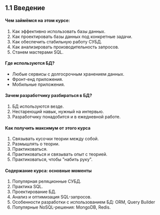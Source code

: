 ## 1.1 Введение

#### Чем займёмся на этом курсе:

1. Как эффективно использовать базы данных.
2. Как проектировать базы данных под конкретные задачи.
3. Как обеспечить стабильную работу СУБД.
4. Как анализировать производительность запросов.
5. Станем мастерами SQL.



#### Где используются БД?

- Любые сервисы с долгосрочным хранением данных.
- Фронт-енд приложения.
- Мобильные приложения.



#### Зачем разработчику разбираться в БД?

1. БД используются везде.
2. Нестареющий навык, нужный на интервью.
3. Разработчику понадобится и в ежедневной работе.



#### Как получить максимум от этого курса

1. Связывать кусочки теории между собой.
2. Размышлять о теории.
3. Практиковаться.
4. Практиковаться и связывать опыт с теорией.
5. Практиковаться, чтобы "набить руку".



#### Содержание курса: основные моменты

1. Популярная реляционные СУБД.
2. Практика SQL.
3. Проектирование БД.
4. Анализ и оптимизация SQL-запросов.
5. Особенности разработки с использованием БД: ORM, Query Builder
6. Популярные NoSQL-решения: MongoDB, Redis.



